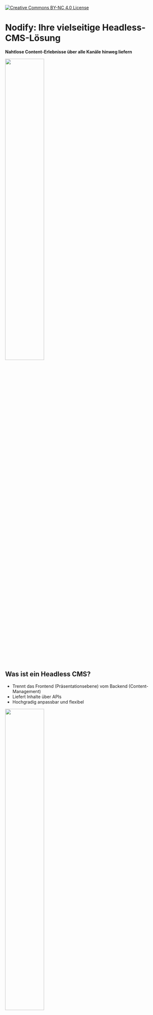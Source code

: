 [![Creative Commons BY-NC 4.0 License](assets/pictures/by-nc.png)](https://creativecommons.org/licenses/by-nc/4.0/)
# Nodify: Ihre vielseitige Headless-CMS-Lösung

**Nahtlose Content-Erlebnisse über alle Kanäle hinweg liefern**

<img src="assets/pictures/nodify_transparent.png" width="50%"/>

## Was ist ein Headless CMS?

* Trennt das Frontend (Präsentationsebene) vom Backend (Content-Management)
* Liefert Inhalte über APIs
* Hochgradig anpassbar und flexibel

<img src="assets/pictures/headless-cms.png" width="50%"/>

## Warum Nodify wählen?

* **Mehrsprachig:** Erstellen und verwalten Sie Inhalte in mehreren Sprachen.
* **Multichannel:** Liefern Sie Inhalte auf jedes Gerät oder jede Plattform.
* **Hochgradig anpassbar:** Passen Sie das CMS an Ihre spezifischen Bedürfnisse an.
* **Skalierbar:** Verwalten Sie problemlos wachsende Inhaltsmengen.
* **Entwicklerfreundlich:** Leistungsstarke APIs und Integrationen.

<img src="assets/pictures/why-nodify.png" width="50%"/>

## Inhalte überall und jederzeit bereitstellen

* Websites
* Mobile Apps
* IoT-Geräte
* Soziale Medien
* Sprachassistenten

<img src="assets/pictures/nodify-iot.png" width="50%"/>

## Flexibilität und Anpassung

* Anpassbare Inhaltsmodelle: Definieren Sie Ihre eigenen Content-Strukturen.
* Flexible APIs: Integrieren Sie Nodify in Ihre bestehende Technologielandschaft.
* Erweiterbar mit Plugins: Fügen Sie bei Bedarf neue Funktionen hinzu.

<img src="assets/pictures/nodify-flexibility.png" width="50%"/>

## Globale Content-Erlebnisse schaffen

* Inhalte einfach übersetzen: Verwalten Sie Versionen in mehreren Sprachen.
* Inhalte regionalisieren: Sprechen Sie gezielt bestimmte Zielgruppen an.
* Komplexe mehrsprachige Anforderungen bewältigen: Unterstützt verschiedene Schriftsysteme und Dialekte.

<img src="assets/pictures/nodify-experience.png" width="50%"/>

## Ihr Entwicklungsteam stärken

* Leistungsstarke APIs: RESTful APIs für nahtlose Integration.
* Webhooks: Aktionen basierend auf Ereignissen auslösen.
* Versionskontrolle: Änderungen verfolgen und effektiv zusammenarbeiten.

<img src="assets/pictures/nodify-api.png" width="50%"/>

## Ihre Inhalte, Ihr Weg

* Zusammenfassung der wichtigsten Vorteile
* Handlungsaufforderung: Probieren Sie Nodify noch heute aus!

## Installation
[INSTALLATION.md](assets/INSTALLATION.md)

## Lizenz

Nodify ist unter der Creative Commons Attribution-NonCommercial 4.0 International **(CC BY-NC 4.0)** lizenziert.

Dieses Projekt steht unter der Creative Commons BY-NC 4.0 Lizenz.

**Sie dürfen:**

* Teilen — Das Softwareprodukt auf jedem Medium oder Format kopieren und weiterverbreiten.
* Bearbeiten — Remixen, transformieren und darauf aufbauen.

**Unter den folgenden Bedingungen:**

* Keine kommerzielle Nutzung — Sie dürfen diese Software nicht für kommerzielle Zwecke verwenden.
* Namensnennung — Sie müssen eine angemessene Quellenangabe machen, einen Link zur Lizenz bereitstellen und angeben, ob Änderungen vorgenommen wurden.

Die vollständige Lizenz finden Sie hier: [https://creativecommons.org/licenses/by-nc/4.0/](https://creativecommons.org/licenses/by-nc/4.0/)

<img src="assets/pictures/nodify_transparent.png" width="50%"/>

